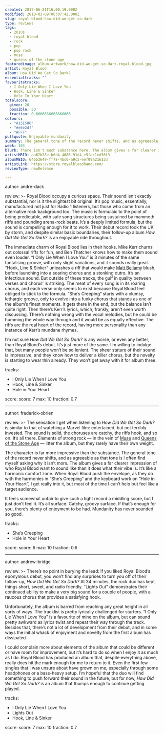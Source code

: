 ```yaml
---
created: 2017-06-21T16:00:19.000Z
modified: 2018-03-09T00:07:42.000Z
slug: royal-blood-how-did-we-get-so-dark
type: reviews
tags:
  - 2010s
  - royal blood
  - rock
  - pop
  - pop rock
  - muse
  - queens of the stone age
featuredimage: album-artwork/how-did-we-get-so-dark-royal-blood.jpg
artist: Royal Blood
album: How Did We Get So Dark?
essentialtracks: ""
favouritetracks:
  - I Only Lie When I Love You
  - Hook, Line & Sinker
  - Hole In Your Heart
totalscore:
  given: 20
  possible: 30
  fraction: 0.6666666666666666
colours:
  - "#151506"
  - "#e6e2df"
  - "#FFF"
pullquote: Enjoyable mundanity
summary: The general tone of the record never shifts, and as agreeable as that tone is I often find myself asking why it isn’t more. The album gives a far clearer impression of who Royal Blood want to sound like than it does what their vibe is.
week: 103
blurb: There isn't much substance here. The album gives a far clearer impression of who Royal Blood want to sound like than it does what their actual vibe is.
artistMBID: aa62b28e-b6d4-4086-91d4-e5fac1ed56f3
albumMBID: 64653649-ff78-4bc6-a9c2-eef09a21613d
artistLink: https://store.royalbloodband.com/
reviewType: newRelease

---
```


author: andre-dack

review: >-
  Royal Blood occupy a curious space. Their sound isn’t exactly substantial, nor is it the slightest bit original. It’s pop music, essentially, manufactured not just for Radio 1 listeners, but those who come from an alternative rock background too. The music is formulaic to the point of being predictable, with safe song structures being sustained by mammoth riffs and pounding arena-rock beats. It’s a deeply limited formula, but the sound is compelling enough for it to work. Their debut record took the UK by storm, and despite similar basic boundaries, their follow-up album *How Did We Get So Dark?* is an enjoyable ride throughout.

  The immediate charm of Royal Blood lies in their hooks. Mike Kerr churns out colossal riffs for fun, and Ben Thatcher knows how to make them sound even louder. “I Only Lie When I Love You” is 3 minutes of the same tantalising groove, with only slight variations, and it sounds really great. “Hook, Line & Sinker” unleashes a riff that would make [Matt Bellamy](https://www.youtube.com/watch?v=e2HYpLLL9c8) blush, before launching into a soaring chorus and a stonking outro. It’s an infectious sound. But outside of these tracks, the gulf in quality between verses and chorus’ is striking. The meat of every song is in its roaring chorus, and each verse only seems to exist because Royal Blood feel obliged to stick to the formula. “She’s Creeping” starts with a clumsy, lethargic groove, only to evolve into a funky chorus that stands as one of the album’s finest moments. It gets there in the end, but the balance isn’t quite right. Then there’s Kerr’s lyrics, which, frankly, aren’t even worth discussing. There’s nothing wrong with the vocal melodies, but he could be humming the whole way through and it would be as equally effective. The riffs are the real heart of the record, having more personality than any instance of Kerr’s mundane rhymes.

  I’m not sure *How Did We Get So Dark?* is any worse, or even any better, than Royal Blood’s debut. It’s just more of the same. I’m willing to indulge that, but many people won’t be so lenient. The sheer stature of their sound is impressive, and they know how to deliver a killer chorus, but the novelty is starting to wear thin already. They won’t get away with it for album three.

tracks:
  - I Only Lie When I Love You
  - ­Hook, Line & Sinker
  - ­Hole in Your Heart

score:
  score: 7
  max: 10
  fraction: 0.7

---
author: frederick-obrien

review: >-
  The sensation I get when listening to *How Did We Get So Dark?* is similar to that of watching a Marvel film: entertained, but not terribly invested. The sound is solid, the choruses are catchy, the riffs hook, and so on. It’s all there. Elements of strong rock — in the vein of [Muse](/reviews/muse-origin-of-symmetry/) and [Queens of the Stone Age](/reviews/queens-of-the-stone-age-like-clockwork/) — litter the album, but they rarely have their own weight. 
  
  The character is far more impressive than the substance. The general tone of the record never shifts, and as agreeable as that tone is I often find myself asking why it isn’t more. The album gives a far clearer impression of who Royal Blood want to sound like than it does what *their* vibe is. It’s like a harmonic comfort zone. When Royal Blood push the envelope, as they do with the harmonies in “She’s Creeping” and the keyboard work on “Hole in Your Heart”, I get really into it, but most of the time I can’t help but feel like a target audience. 
  
  It feels somewhat unfair to give such a tight record a middling score, but I just don’t feel it. It’s all surface. Catchy, groovy surface. If that’s enough for you, there’s plenty of enjoyment to be had. Mundanity has never sounded so good.

tracks:
  - She’s Creeping
  - ­Hole in Your Heart

score:
  score: 6
  max: 10
  fraction: 0.6

---
author: andrew-bridge

review: >-
  There’s no point in burying the lead: If you liked Royal Blood’s eponymous debut, you won’t find any surprises to turn you off of their follow-up, *How Did We Get So Dark?* At 34 minutes, the rock duo has kept things short, sweet, and radio friendly. “Lights Out” demonstrates their continued ability to make a very big sound for a couple of people, with a raucous chorus that provides a satisfying hook. 
  
  Unfortunately, the album is barred from reaching any great height in all sorts of ways. The tracklist is pretty lyrically challenged for starters. “I Only Lie When I Love You” is a favourite of mine on the album, but can sound pretty awkward as lyrics twist and repeat their way through the track. Besides that, there’s not a lot of development from their debut, and in some ways the initial whack of enjoyment and novelty from the first album has dissipated. 
  
  I could complain more about elements of the album that could be different or have room for improvement, but it’s hard to do so when I enjoy it as much as I do. Royal Blood has produced an album that, despite everything above, really does hit the mark enough for me to return to it. Even the first few singles that I was unsure about have grown on me, especially through some headphones or a bass-heavy setup. I’m hopeful that the duo will find something to push forward their sound in the future, but for now, *How Did We Get So Dark?* is an album that thumps enough to continue getting played.

tracks:
  - I Only Lie When I Love You
  - ­Lights Out
  - ­Hook, Line & Sinker

score:
  score: 7
  max: 10
  fraction: 0.7
